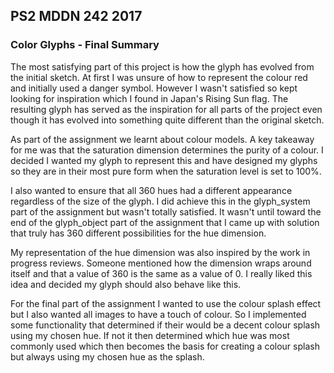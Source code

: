 ## PS2 MDDN 242 2017

### Color Glyphs - Final Summary

The most satisfying part of this project is how the glyph has evolved from the initial sketch. At first I was unsure of how to represent the colour red and initially used a danger symbol. However I wasn't satisfied so kept looking for inspiration which I found in Japan's Rising Sun flag.  The resulting glyph has served as the inspiration for all parts of the project even though it has evolved into something quite different than the original sketch. 

As part of the assignment we learnt about colour models. A key takeaway for me was that the saturation dimension determines the purity of a colour.  I decided I wanted my glyph to represent this and have designed my glyphs so they are in their most pure form when the saturation level is set to 100%.

I also wanted to ensure that all 360 hues had a different appearance regardless of the size of the glyph. I did achieve this in the glyph_system part of the assignment but wasn't totally satisfied.  It wasn't until toward the end of the glyph_object part of the assignment that I came up with solution that truly has 360 different possibilities for the hue dimension. 

My representation of the hue dimension was also inspired by the work in progress reviews. Someone mentioned how the dimension wraps around itself and that a value of 360 is the same as a value of 0.  I really liked this idea and decided my glyph should also behave like this.

For the final part of the assignment I wanted to use the colour splash effect but I also wanted all images to have a touch of colour. So I implemented some functionality that determined if their would be a decent colour splash using my chosen hue.  If not it then determined which hue was most commonly used which then becomes the basis for creating a colour splash but always using my chosen hue as the splash. 